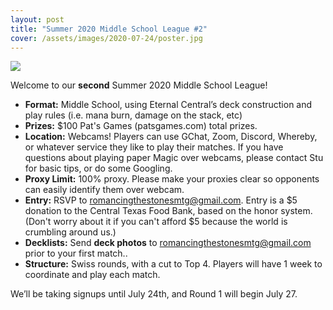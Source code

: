 ```yaml
---
layout: post
title: "Summer 2020 Middle School League #2"
cover: /assets/images/2020-07-24/poster.jpg
---
```


![]({{site.cdn_url}}/assets/images/2020-07-24/poster.jpg)

Welcome to our **second** Summer 2020 Middle School League!

*	**Format:** Middle School, using Eternal Central’s deck construction and
  play rules (i.e. mana burn, damage on the stack, etc)
* **Prizes:** $100 Pat's Games (patsgames.com) total prizes.
*	**Location:** Webcams! Players can use GChat, Zoom, Discord, Whereby, or whatever
  service they like to play their matches. If you have questions about playing
  paper Magic over webcams, please contact Stu for basic tips, or do some
  Googling.
*	**Proxy Limit:** 100% proxy. Please make your proxies clear so opponents
  can easily identify them over webcam.
*	**Entry:** RSVP to romancingthestonesmtg@gmail.com. Entry is a $5 donation to
  the Central Texas Food Bank, based on the honor system. (Don't worry about it
  if you can't afford $5 because the world is crumbling around us.)
*	**Decklists:** Send **deck photos** to romancingthestonesmtg@gmail.com prior to
  your first match..
*	**Structure:** Swiss rounds, with a cut to Top 4. Players will have 1 week
  to coordinate and play each match.

We’ll be taking signups until July 24th, and Round 1 will begin July 27.

